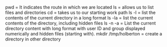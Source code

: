 pwd = It indicates the route in which we are located
ls = allows us to list files and directories 
cd = takes us to our starting work path
ls -l = list the contents of the current directory in a long format 
ls -la = list the current contents of the directory, including hidden files 
ls -n -a = List the current directory content with long format with user ID and group displayed numerically and hidden files (starting with).
mkdir /tmp/holberton = create a directory in other directory
